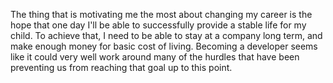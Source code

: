 The thing that is motivating me the most about changing my career is the hope that one day I'll be able to successfully provide a stable life for my child. To achieve that, I need to be able to stay at a company long term, and make enough money for basic cost of living. Becoming a developer seems like it could very well work around many of the hurdles that have been preventing us from reaching that goal up to this point. 
